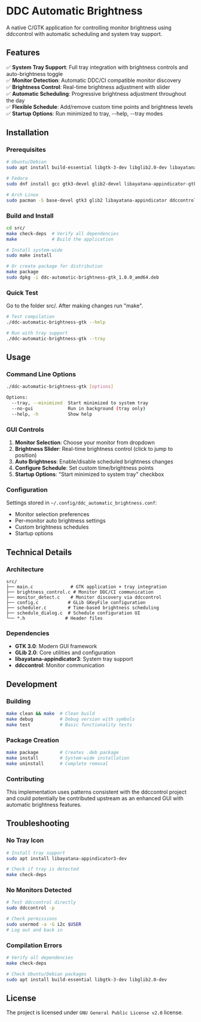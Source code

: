 # DDC Automatic Brightness

A native C/GTK application for controlling monitor brightness using ddccontrol with automatic scheduling and system tray support.

## Features

✅ **System Tray Support**: Full tray integration with brightness controls and auto-brightness toggle  
✅ **Monitor Detection**: Automatic DDC/CI compatible monitor discovery  
✅ **Brightness Control**: Real-time brightness adjustment with slider  
✅ **Automatic Scheduling**: Progressive brightness adjustment throughout the day  
✅ **Flexible Schedule**: Add/remove custom time points and brightness levels  
✅ **Startup Options**: Run minimized to tray, --help, --tray modes  

## Installation

### Prerequisites

```bash
# Ubuntu/Debian
sudo apt install build-essential libgtk-3-dev libglib2.0-dev libayatana-appindicator3-dev ddccontrol

# Fedora
sudo dnf install gcc gtk3-devel glib2-devel libayatana-appindicator-gtk3-devel ddccontrol

# Arch Linux
sudo pacman -S base-devel gtk3 glib2 libayatana-appindicator ddccontrol
```

### Build and Install

```bash
cd src/
make check-deps  # Verify all dependencies
make             # Build the application

# Install system-wide
sudo make install

# Or create package for distribution
make package
sudo dpkg -i ddc-automatic-brightness-gtk_1.0.0_amd64.deb
```

### Quick Test

Go to the folder src/.
After making changes run "make".

```bash
# Test compilation
./ddc-automatic-brightness-gtk --help

# Run with tray support
./ddc-automatic-brightness-gtk --tray
```

## Usage

### Command Line Options

```bash
./ddc-automatic-brightness-gtk [options]

Options:
  --tray, --minimized  Start minimized to system tray
  --no-gui             Run in background (tray only)
  --help, -h           Show help
```

### GUI Controls

1. **Monitor Selection**: Choose your monitor from dropdown
2. **Brightness Slider**: Real-time brightness control (click to jump to position)
3. **Auto Brightness**: Enable/disable scheduled brightness changes
4. **Configure Schedule**: Set custom time/brightness points
5. **Startup Options**: "Start minimized to system tray" checkbox

### Configuration

Settings stored in `~/.config/ddc_automatic_brightness.conf`:
- Monitor selection preferences
- Per-monitor auto brightness settings  
- Custom brightness schedules
- Startup options

## Technical Details

### Architecture

```
src/
├── main.c              # GTK application + tray integration
├── brightness_control.c # Monitor DDC/CI communication
├── monitor_detect.c    # Monitor discovery via ddccontrol
├── config.c           # GLib GKeyFile configuration
├── scheduler.c        # Time-based brightness scheduling
├── schedule_dialog.c  # Schedule configuration UI
└── *.h               # Header files
```

### Dependencies

- **GTK 3.0**: Modern GUI framework
- **GLib 2.0**: Core utilities and configuration
- **libayatana-appindicator3**: System tray support
- **ddccontrol**: Monitor communication

## Development

### Building

```bash
make clean && make  # Clean build
make debug          # Debug version with symbols
make test           # Basic functionality tests
```

### Package Creation

```bash
make package        # Creates .deb package
make install        # System-wide installation
make uninstall      # Complete removal
```

### Contributing

This implementation uses patterns consistent with the ddccontrol project and could potentially be contributed upstream as an enhanced GUI with automatic brightness features.

## Troubleshooting

### No Tray Icon
```bash
# Install tray support
sudo apt install libayatana-appindicator3-dev

# Check if tray is detected
make check-deps
```

### No Monitors Detected
```bash
# Test ddccontrol directly
sudo ddccontrol -p

# Check permissions
sudo usermod -a -G i2c $USER
# Log out and back in
```

### Compilation Errors
```bash
# Verify all dependencies
make check-deps

# Check Ubuntu/Debian packages
sudo apt install build-essential libgtk-3-dev libglib2.0-dev
```

## License

The project is licensed under `GNU General Public License v2.0` license.
